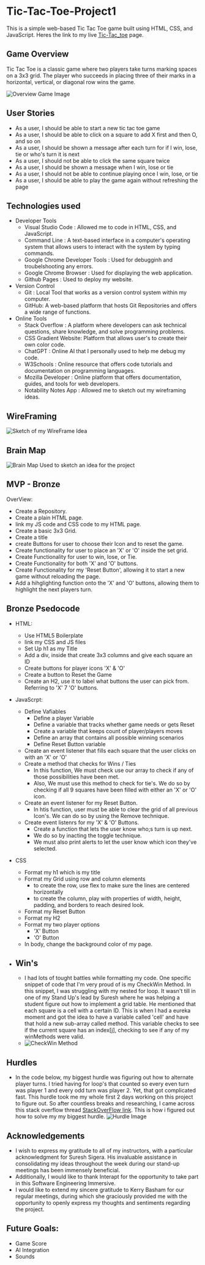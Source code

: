 # Tic-Tac-Toe-Project1
This is a simple web-based Tic Tac Toe game built using HTML, CSS, and JavaScript.
Heres the link to my live [ Tic-Tac_toe](https://mgall021.github.io/Tic-Tac-Toe/) page.
## Game Overview
Tic Tac Toe is a classic game where two players take turns marking spaces on a 3x3 grid. The player who succeeds in placing three of their marks in a horizontal, vertical, or diagonal row wins the game.

  ![Overview Game Image](https://media.git.generalassemb.ly/user/50083/files/e1b388de-c43c-4e6f-9d43-585b606d039a)

## User Stories
  - As a user, I should be able to start a new tic tac toe game
  - As a user, I should be able to click on a square to add X first and then O, and so on
  - As a user, I should be shown a message after each turn for if I win, lose, tie or who's turn it is next
  - As a user, I should not be able to click the same square twice
  - As a user, I should be shown a message when I win, lose or tie
  - As a user, I should not be able to continue playing once I win, lose, or tie
  - As a user, I should be able to play the game again without refreshing the page

## Technologies used
- Developer Tools
   - Visual Studio Code : Allowed me to code in HTML, CSS, and JavaScript.
   - Command Line : A text-based interface in a computer's operating system that allows users to interact with the system by typing commands.
   - Google Chrome Developer Tools : Used for debugginh and troubelshooting any errors.
   - Google Chrome Browser : Used for displaying the web application.
   - Github Pages : Used to deploy my website. 
- Version Control
   - Git : Local Tool that works as a version control system within my computer.
   - GitHub: A web-based platform that hosts Git Repositories and offers a wide range of functions. 
- Online Tools
   - Stack Overflow : A platform where developers can ask technical questions, share knowledge, and solve programming problems.
   - CSS Gradient Website: Platform that allows user's to create their own color code. 
   - ChatGPT : Online AI that I personally used to help me debug my code. 
   - W3Schools : Online resource that offers code tutorials and documentation on programming languages. 
   - Mozilla Developer : Online platform that offers documentation, guides, and tools for web developers. 
   - Notability Notes App : Allowed me to sketch out my wireframing ideas. 

## WireFraming
![ Sketch of my WireFrame Idea](https://media.git.generalassemb.ly/user/50083/files/92964a51-ad77-4f70-8876-cf47843ffa9f)

## Brain Map 
![ Brain Map Used to sketch an idea for the project](https://media.git.generalassemb.ly/user/50083/files/4d020032-f38b-45df-a190-539052fd00e3)

## MVP - Bronze 
OverView:
-   Create a Repository. 
-   Create a plain HTML page.
-   link my JS code and CSS code to my HTML page.
-   Create a basic 3x3 Grid. 
-   Create a title
-   create Buttons for user to choose their Icon and to reset the game.
-   Create functionality for user to place an 'X' or 'O' inside the set grid. 
-   Create Functionality for user to win, lose, or Tie.
-   Create Functionality for both 'X' and 'O' buttons.
-   Create Functionality for my 'Reset Button', allowing it to start a new game without reloading the page. 
-   Add a hihglighting function onto the 'X' and 'O' buttons, allowing them to highlight the next players turn.

## Bronze Psedocode

- HTML:
    - Use HTML5 Boilerplate
    - link my CSS and JS files
    - Set Up h1 as my Title
    - Add a div, inside that create 3x3 columns and give each square an ID
    - Create buttons for player icons 'X' & 'O'
    - Create a button to Reset the Game 
    - Create an H2, use it to label what buttons the user can pick from. Referring to 'X' 7 'O' buttons.
    
- JavaScrpt:
    - Define Vafiables
         - Define a player Variable
         - Define a variable that tracks whether game needs or gets Reset
         - Create a variable that keeps count of player/players moves
         - Define an array that contains all possible winning scenarios
         - Define Reset Button variable
   -  Create an event listener that fills each square that the user clicks on with an 'X' or 'O'
   -  Create a method that checks for Wins / Ties
         - In this function, We must check use our array to check if any of those possibilities have been met. 
         - Also, We must use this method to check for tie's. We do so by checking if all 9 squares have been filled with either an 'X' or 'O' icon. 
   -  Create an event listener for my Reset Button.
         - In htis function, user must be able to clear the grid of all previous Icon's. We can do so by using the Remove technique.
   -  Create event listenrs for my 'X' & 'O' Buttons.
         - Create a function that lets the user know who;s turn is up next.
         - We do so by inacting the toggle technique. 
         - We must also print alerts to let the user know which icon they've selected. 

- CSS
   - Format my h1 which is my title
   - Format my Grid using row and column elements
     - to create the row, use flex to make sure the lines are centered horizontally
     - to create the column, play with properties of width, height, padding, and borders to reach desired look. 
   - Format my Reset Button
   - Format my H2
   - Format my two player options
     - 'X' Button
     - 'O' Button
   - In body, change the background color of my page. 

- ## Win's
  - I had lots of tought battles while formatting my code. One specific snippet of code that I'm very proud of is my CheckWin Method. In this snippet, I was struggling with my nested for loop. It wasn't till in one of my Stand Up's lead by Suresh where he was helping a student figure out how to implement a grid table. He mentioned that each square is a cell with a certain ID. This is when I had a eureka moment and got the idea to have a variable called 'cell' and have that hold a new sub-array called method. This variable checks to see if the current square has an index[j], checking to see if any of my winMethods were valid.
  - ![ CheckWin Method](https://media.git.generalassemb.ly/user/50083/files/77a498e7-1073-4b31-985b-6e36d35ab4c6)
  
## Hurdles 
 - In the code below, my biggest hurdle was figuring out how to alternate player turns. I tried having for loop's that counted so every even turn was player 1 and every odd turn was player 2. Yet, that got complicated fast. This hurdle took me my whole first 2 days working on this project to figure out. So after countless breaks and researching, I came across this stack overflow thread [StackOverFlow link](https://stackoverflow.com/questions/60527719/javascript-alternate-player-turns-and-changing-colours). This is how i figured out how to solve my my biggest hurdle. 
 ![Hurdle Image](https://media.git.generalassemb.ly/user/50083/files/a8dbcdef-4e7b-4941-a7e3-51c854e9c63c)
 
 ## Acknowledgements
  - I wish to express my gratitude to all of my instructors, with a particular acknowledgment for Suresh Sigera. His invaluable assistance in consolidating my ideas throughout the week during our stand-up meetings has been immensely beneficial. 
  -  Additionally, I would like to thank Interapt for the opportunity to take part in this Software Engineering Immersive.
  - I would like to extend my sincere gratitude to Kerry Basham for our regular meetings, during which she graciously provided me with the opportunity to openly express my thoughts and sentiments regarding the project.

## Future Goals:
- Game Score
- AI Integration
- Sounds
   
   
